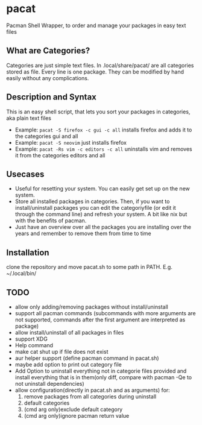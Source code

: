# pacat
Pacman Shell Wrapper, to order and manage your packages in easy text files
## What are Categories?
Categories are just simple text files.
In .local/share/pacat/ are all categories stored as file.
Every line is one package. They can be modified by hand easily without any complications.
## Description and Syntax 
This is an easy shell script, that lets you sort your packages in categories, aka plain text files
- Example: `pacat -S firefox -c gui -c all` installs firefox and adds it to the categories gui and all
- Example: `pacat -S neovim` just installs firefox
- Example: `pacat -Rs vim -c editors -c all` uninstalls vim and removes it from the categories editors and all
## Usecases
- Useful for resetting your system. You can easily get set up on the new system.
- Store all installed packages in categories.
Then, if you want to install/uninstall packages you can edit the categoriyfile (or edit it through the command line)
and refresh your system. A bit like nix but with the benefits of pacman.
- Just have an overview over all the packages you are installing over the years and remember to remove them from time to time
## Installation
clone the repository and move pacat.sh to some path in PATH. E.g. ~/.local/bin/
## TODO
- allow only adding/removing packages without install/uninstall
- support all pacman commands (subcommands with more arguments are not supported, commands after the first argument are interpreted as package)
- allow install/uninstall of all packages in files
- support XDG
- Help command
- make cat shut up if file does not exist
- aur helper support (define pacman command in pacat.sh)
- maybe add option to print out category file
- Add Option to uninstall everything not in categorie files provided and install everything that is in them(only diff, compare with pacman -Qe to not uninstall dependencies)
- allow configuration(directly in pacat.sh and as arguments) for:
    1. remove packages from all categories during uninstall
    2. default categories
    3. (cmd arg only)exclude default category
    4. (cmd arg only)ignore pacman return value

